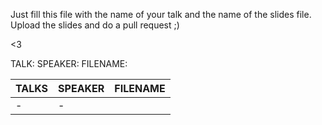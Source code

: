Just fill this file with the name of your talk and the name of the slides file. 
Upload the slides and do a pull request ;)

<3

TALK:
SPEAKER:
FILENAME:

|TALKS|SPEAKER|FILENAME|
|-----|-------|--------|
|-|-|
